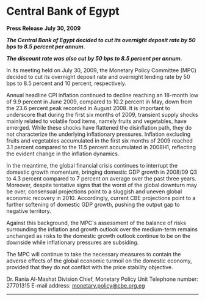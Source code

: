 # Central Bank of Egypt

**Press Release**
**July 30, 2009**

**_The Central Bank of Egypt decided to cut its overnight deposit rate by 50 bps to 8.5_**
**_percent per annum._**

**_The discount rate was also cut by 50 bps to 8.5 percent per annum._**

In its meeting held on July 30, 2009, the Monetary Policy Committee (MPC) decided to
cut its overnight deposit rate and overnight lending rate by 50 bps to 8.5 percent and 10
percent, respectively.

Annual headline CPI inflation continued to decline reaching an 18-month low of 9.9
percent in June 2009, compared to 10.2 percent in May, down from the 23.6 percent peak
recorded in August 2008. It is important to underscore that during the first six months of
2009, transient supply shocks mainly related to volatile food items, namely fruits and
vegetables, have emerged. While these shocks have flattened the disinflation path, they
do not characterize the underlying inflationary pressures. Inflation excluding fruits and
vegetables accumulated in the first six months of 2009 reached 3.1 percent compared to
the 11.5 percent accumulated in 2008H1, reflecting the evident change in the inflation
dynamics.

In the meantime, the global financial crisis continues to interrupt the domestic growth
momentum, bringing domestic GDP growth in 2008/09 Q3 to 4.3 percent compared to 7
percent on average over the past three years. Moreover, despite tentative signs that the
worst of the global downturn may be over, consensual projections point to a sluggish and
uneven global economic recovery in 2010. Accordingly, current CBE projections point to
a further softening of domestic GDP growth, pushing the output gap to negative territory.

Against this background, the MPC's assessment of the balance of risks surrounding the
inflation and growth outlook over the medium-term remains unchanged as risks to the
domestic growth outlook continue to be on the downside while inflationary pressures are
subsiding.

The MPC will continue to take the necessary measures to contain the adverse effects of
the global economic turmoil on the domestic economy, provided that they do not conflict
with the price stability objective.

Dr. Rania Al-Mashat
Division Chief, Monetary Policy Unit
Telephone number: 27701315
E-mail address: monetary.policy@cbe.org.eg


-----

